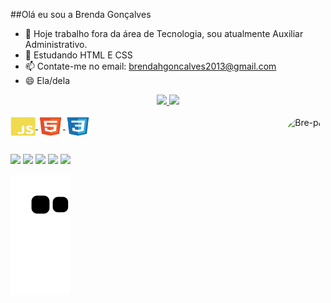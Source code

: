 ##Olá eu sou a Brenda Gonçalves

- 🔭 Hoje trabalho fora da área de Tecnologia, sou atualmente Auxiliar Administrativo.
- 🌱 Estudando HTML E CSS
- 📫 Contate-me no email: brendahgoncalves2013@gmail.com
- 😄 Ela/dela

<div align="center">
  <a href="https://github.com/HaileDin">
  <img height="180em" src="https://github-readme-stats.vercel.app/api?username=hailedin&show_icons=true&theme=nightowl&include_all_commits=true&count_private=true"/>
  <img height="180em" src="https://github-readme-stats.vercel.app/api/top-langs/?username=hailedin&layout=compact&langs_count=7&theme=nightowl"/>
</div>
  <div style="display: inline_block"><br>
  <img align="center" alt="Brenda-Js" height="30" width="40" src="https://raw.githubusercontent.com/devicons/devicon/master/icons/javascript/javascript-plain.svg">
  <img align="center" alt="Brenda-HTML" height="30" width="40" src="https://raw.githubusercontent.com/devicons/devicon/master/icons/html5/html5-original.svg">
  <img align="center" alt="Brenda-CSS" height="30" width="40" src="https://raw.githubusercontent.com/devicons/devicon/master/icons/css3/css3-original.svg">
  <img align="right" alt="Bre-pic" height="150" style="border-radius:50px;" src="https://cdn.discordapp.com/attachments/846894151366344725/942241515969867806/Webp.net-gifmaker.gif">
</div>
  
  ##
 
<div> 
  <a href="https://instagram.com/Haile_din" target="_blank"><img src="https://img.shields.io/badge/-Instagram-%23E4405F?style=for-the-badge&logo=instagram&logoColor=white" target="_blank"></a>
 	<a href="https://www.twitch.tv/Haile_din" target="_blank"><img src="https://img.shields.io/badge/Twitch-9146FF?style=for-the-badge&logo=twitch&logoColor=white" target="_blank"></a>
  <a href = "mailto:brendahgoncalves2013@gmail.com"><img src="https://img.shields.io/badge/-Gmail-%23333?style=for-the-badge&logo=gmail&logoColor=white" target="_blank"></a>
  <a href="https://www.linkedin.com/in/brenda-gonçalves-teixeira" target="_blank"><img src="https://img.shields.io/badge/-LinkedIn-%230077B5?style=for-the-badge&logo=linkedin&logoColor=white" target="_blank"></a> 
  <a href="https://open.spotify.com/user/i6250aoxj28tdp1mk7f20rnz9" target="_blank"><img src="https://img.shields.io/badge/Spotify-1ED760?&style=for-the-badge&logo=spotify&logoColor=white" target="_blank"></a>
  
  ![Snake animation](https://github.com/rafaballerini/rafaballerini/blob/output/github-contribution-grid-snake.svg)
 </div>
  
  
